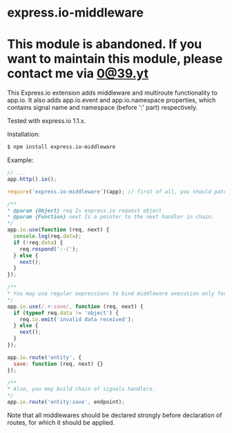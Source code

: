 # express.io-middleware

# This module is abandoned. If you want to maintain this module, please contact me via 0@39.yt

This Express.io extension adds middleware and multiroute functionality to app.io. It also adds app.io.event
and app.io.namespace properties, which contains signal name and namespace (before ':' part) respectively.

Tested with express.io 1.1.x.

Installation:

```bash
$ npm install express.io-middleware
```

Example:

```javascript
// ...
app.http().io();

require('express.io-middleware')(app); // first of all, you should patch express.io app after calling app.io();

/**
* @param {Object} req Is express.io request object
* @param {Function} next Is a pointer to the next handler in chain.
*/
app.io.use(function (req, next) {
  console.log(req.data);
  if (!req.data) {
    req.respond(':-(');
  } else {
    next();
  }
});

/**
* You may use regular expressions to bind middleware execution only for specified signals.
*/
app.io.use(/.+:save/, function (req, next) {
  if (typeof req.data != 'object') {
    req.io.emit('invalid data received');
  } else {
    next();
  }
});

app.io.route('entity', {
  save: function (req, next) {}
});

/**
* Also, you may build chain of signals handlers.
*/
app.io.route('entity:save', endpoint);
```

Note that all middlewares should be declared strongly before declaration of routes, for which it should be applied.
